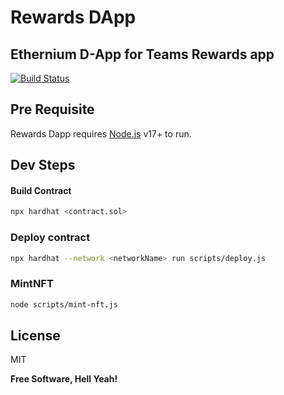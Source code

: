 # Rewards DApp

## Ethernium D-App for Teams Rewards app

[![Build Status](https://travis-ci.org/joemccann/dillinger.svg?branch=master)](https://travis-ci.org/joemccann/dillinger)

## Pre Requisite
Rewards Dapp requires [Node.js](https://nodejs.org/) v17+ to run.

## Dev Steps

#### Build Contract
```sh
npx hardhat <contract.sol>
```
### Deploy contract
```sh
npx hardhat --network <networkName> run scripts/deploy.js
```

### MintNFT
```sh
node scripts/mint-nft.js
```

## License

MIT

**Free Software, Hell Yeah!**
